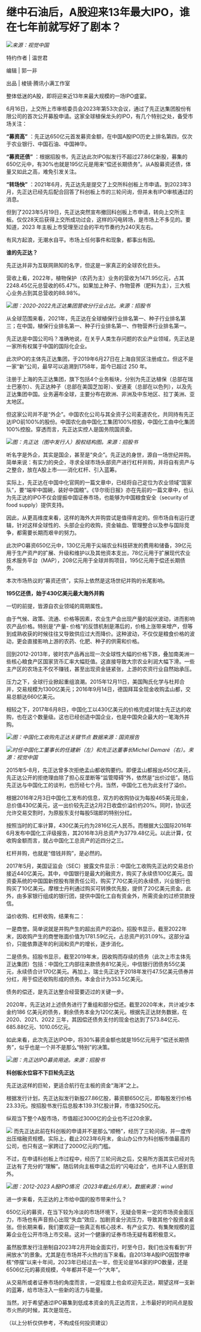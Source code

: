 

# 继中石油后，A股迎来13年最大IPO，谁在七年前就写好了剧本？

![](https://inews.gtimg.com/news_bt/OfTC8M4GDF2m3hjANn-ftkFa36GfargcE27bWIzp2XQzUAA/1000)_​来源：视觉中国_

特约作者 | 温世君

编辑 | 郭一非

出品 | 棱镜·腾讯小满工作室

整体低迷的A股，即将迎来近13年来最大规模的一场IPO盛宴。

6月16日，上交所上市审核委员会2023年第53次会议，通过了先正达集团股份有限公司的首次公开募股申请。这家全球植保龙头的IPO，有几个特别之处，备受市场关注：

**“募资高”** ：先正达650亿元首发募资金额，在中国A股IPO历史上排名第四，仅次于农业银行、中国石油、中国神华。

**“募资还债”**
：根据招股书，先正达此次IPO拟发行不超过27.86亿新股，募集的650亿元中，有30%也就是195亿元是用来“偿还长期债务”。从A股募资还债，体量又如此之高，难免引发关注。

**“转场快”**
：2021年6月，先正达先是提交了上交所科创板上市申请。到2023年3月，先正达已经先后配合回答了科创板上市的三轮问询，但并未有IPO审核通过的消息。

但到了2023年5月19日，先正达突然宣布撤回科创板上市申请，转向上交所主板。仅仅28天后获得上交所成功过会，这样的闪电转场，是市场上不多见的。要知道，2023
年主板上市受理至过会的平均节奏约为240天左右。

有风方起浪，无潮水自平。市场上任何事件和现象，都事出有因。

**谁的先正达？**

先正达并非为互联网熟知的名字，但这是一家真正的全球农化巨头。

营收上看，2022年，植物保护（农药为主）业务的营收为1471.95亿元，占其2248.45亿元总营收的65.47%。如果加上种子、作物营养（肥料为主），三大核心业务占到其总营收的88.98%。

![](https://inews.gtimg.com/news_bt/OjCFCNziaP8TwVpBXHjhW1sVn_OGWseODrGg8pZtdTTwUAA/1000)_图：2020-2022先正达集团营收分行业占比。来源：招股书_

从全球范围来看，2021年，先正达在全球植保行业排名第一、种子行业排名第三；在中国，植保行业排名第一、种子行业排名第一、作物营养行业排名第一。

先正达是中国公司吗？准确地说，在关乎人类生存问题的农业产业领域，先正达是一家所有权属于中国的国际化企业。

此次IPO的主体先正达集团，于2019年6月27日在上海自贸区注册成立。但这不是一家“新”公司，最早可以追溯到1758年，距今已超过 250 年。

注册于上海的先正达集团，旗下包括4个业务板块，分别为先正达植保（总部在瑞士巴塞尔）、先正达种子（总部在美国芝加哥）、安道麦（总部在以色列），以及先正达集团中国。业务遍布全球，主要分布在欧洲、非洲及中东地区、拉丁美洲、亚太地区。

但这家公司并不是“外企”。中国农化公司与其全资子公司麦道农化，共同持有先正达IPO前100%的股份。中国农化由中国化工集团100%控股，中国化工由中化集团100%控股。穿透而言，先正达实控人是国务院国资委。

![](https://inews.gtimg.com/news_bt/Ou3T8Ka_lOQBQUY1f_JKFps5DpuKLE_WxYZWVX1VBtgT8AA/1000)_图：先正达（图中发行人）股权结构图。来源：招股书_

听名字是外企，其实是国企，甚至是“央企”。先正达的身世，源自一场世纪并购。简单来说：有实力的央企，寻求全球市场头部资产进行杠杆并购，并将自有资产与之整合，放在A股上市——消化杠杆、引入蓝筹。

实际上，先正达在中国中化官网的一篇文章中，已经将自己定位为农业领域“国家队”，要“端牢中国碗，装好中国粮”。《华尔街日报》亦在先前的一篇文章中，也认为先正达的IPO不仅会提振中国证券市场，也能够为中国粮食安全（security
of food supply）提供支持。

因此，从更高维度来看，这样的海外大并购尝试是值得肯定的。但市场自有运行逻辑，针对这样全球性的、头部企业的收购，资金输血、管理整合以及参与国际竞争，都需要长期而艰辛的努力。

此次IPO募资650亿元中，130亿元用于尖端农业科技研发的费用和储备，39亿元用于生产资产的扩展、升级和维护以及其他资本支出，78亿元用于扩展现代农业技术服务平台（MAP），208亿元用于全球并购项目，195亿元用于偿还长期债务。

本次市场热议的“募资还债”，实际上依然是这场世纪并购的长尾影响。

**195亿还债，始于430亿美元最大海外并购**

一切的前提，皆源自农业领域的周期属性。

由于气候、政策、流通、价格等因素，农业生产会出现产量的起伏波动，进而影响农产品价格。特别是“产量-
价格”的反馈机制是滞后的，价格上涨带来增产，但等到成熟收获的时候往往又导致供应过大而降价。这种波动，不仅仅是粮食价格的波动，更会直接影响上游的农药、化肥、种子的供需和价格。

回到2012-2013年，彼时农产品再出现一次全球性大幅的价格下跌，叠加南美洲一些核心粮食产区国家货币汇率大幅贬值。这直接导致大宗农业利润大幅下滑。一些主产区的农场主不仅不赚钱，甚至出现资金链紧张，上游的农资行业自然始承压。

压力之下，全球行业掀起重组浪潮。2015年12月11日，美国陶氏化学与杜邦合并，交易规模为1300亿美元；2016年9月14日，德国拜耳全现金收购孟山都，交易总额达660亿美元。

相较之下，2017年6月8日，中国化工以430亿美元的价格完成对瑞士先正达的收购，也在这个数量级。这也已经创造中国企业，也是中国央企最大的一笔海外并购。

![](https://inews.gtimg.com/news_bt/Ogj_82ZVlf_BlbEP_8wuKxVL_Q9O5-j4t9az5464FUxAUAA/1000)_图：中国化工收购先正达关键节点
数据来源：国资报告_

![](https://inews.gtimg.com/news_bt/O3S6T22U3JFKdMeOtsof-2xy-IDKglfTculJnt7ccGytYAA/1000)_时任中国化工董事长的任建新（左）和先正达董事长Michel Demaré（右）。来源：视觉中国_

2015年5-8月，先正达曾多次拒绝孟山都收购要约。即便孟山都报出450亿美元，先正达公开的拒绝理由除了担心反垄断等“监管障碍”外，依然是“出价过低”。随后先正达与中国化工的谈判，也历经七个月。当然，中国化工也为此支付了溢价。

根据2016年2月3日中国化工发布的信息，双方的收购协议为每股465美元现金，总价值430亿美元，这一出价较先正达2月2日收盘价溢价约20%。同时，协议还允许交易交割时，为原股东支付每股5瑞郎的特别分红。

按照当时的汇率计算，430亿美元约为2816亿元人民币。而根据大公国际2016年6月发布中国化工评级报告，其2016年3月总资产为3779.48亿元。以此计算，仅收购金额而言，就占中国化工总资产的近四分之三。

杠杆并购，也就是“借钱并购”，是必然的。

2017年5月，美国证监会（SEC）披露文件显示：中国化工收购先正达的交易总价接近440亿美元。其中，中国银行是最大的融资方，购买了永续债100亿美元。国资委系统的中国国新控股有限责任公司，购买了70亿美元的永续债，兴业银行也购买了10亿美元。摩根士丹利通过购买可转换优先股，提供了20亿美元资金。此外，由多家银行组成的银行团，提供中国化工自有资金外，所需资金的过桥贷款授信。

溢价收购、杠杆收购，结果有二：

一是商誉。简单说就是并购产生的超出资产的溢价。招股书显示，截至2022年末，因收购产生的商誉账面价值为1781.59亿元，占总资产的31.09%。这部分溢价，只能依靠逐年的利润和资产的增长，逐步消化。

二是债务。招股书显示，截至2019年末，因收购而存续的债务（此次上市主体先正达集团）包括：中国化工内部往来款债务81亿美元，中信银行团债务55亿美元，永续债合计170亿美元。再加上，瑞士先正达于2018年发行47.5亿美元债券并分红，用于偿还收购形成的债务。本金合计为353.5亿美元。

债务的偿还，是先正达整合经营要迈过的关键一步。

2020年，先正达对上述债务进行了重组和部分偿还。截至2020年末，共计减少本金约186
亿美元的债务，剩余债务本金为120亿美元。根据先正达财务数据，在2020、2021、2022
三年，其因偿还债务支付的现金也达到了573.84亿元、685.88亿元、1010.05亿元。

如此来看，此次先正达IPO中，将30%募资金额也就是195亿元用于“偿还长期债务”，似乎也是一个并不是那么“特别”的决策。

![](https://inews.gtimg.com/news_bt/OLkvQFAgPz44lOLiIeUhZsRBc7teniBCFnKkndc8XeEk0AA/1000)_图：先正达IPO募资用途。来源：招股书_

**科创板水位容不下巨轮先正达**

先正达这样的巨轮，更适合航行在主板的资金“海洋”之上。

根据发行计划，先正达拟发行新股27.86亿股，募资额650亿元，即每股发行价格23.33元。按招股书发行后总股本139.31亿股计算，市值3250亿元。

纵观当下整个A股市场，市值超过3000亿的企业也不过20余家。

![](https://inews.gtimg.com/news_bt/Oeo6VYbWjfypPv-FlrkqTh0iqAmd9AqKfQWMvjEbDVIFkAA/1000)
而先正达此前在科创板的申请并不是那么“顺畅”，经历了三轮问询，并一度传出压缩融资规模。实际上，截止2023年6月末，金山办公作为科创板市值最高的公司，也只有这一家跨过了2000亿元的门槛。

不过，在申请科创板上市过程中，经历了三轮问询之后，交易所方面其实已经对先正达有了充分的“理解”。随后转向主板申请之后的“闪电过会”，也并不让人感到意外。

![](https://inews.gtimg.com/news_bt/OhDi_ihhOLH1a3H3HV9WAr4s8sZfwgkOWKdttYBb6p0g0AA/1000)_图：2012-2023
A股IPO情况（2023年截止6月末）。数据来源：wind_

进一步来看，先正达的上市给中国的股市带来什么？

650亿元的募资，在当下较为冷淡的市场环境下，无疑会带来一定的市场资金面压力，市场也有声音担心出现“失血”效应，加剧资金分流压力，导致其他个股资金紧张。但长期来看，我们要欢迎一些真正有核心技术、有产业实力、有集聚规模的蓝筹企业在公开市场上市交易。这对一个健康的证券市场无疑有着积极意义。

虽然股票发行注册制自2023年2月开始全面实行，时至今日，我们也没有看到“开闸放水”的景象。尤其是在市场并不火热的当下来看。自2013年A股IPO因暂停审核“停摆”以来十年间，2023年已经过去一半，但无论是164家的IPO数量，还是6506亿元的募资规模，今年都并不是一个“大年”。

从交易所或者证券市场的角度而言，一定程度上也会欢迎先正达，期望这样一支新的蓝筹，给市场注入一些新的活力与能量。

当然，对于希望通过IPO募集到低成本资金的先正达而言，上市最好的时间点是股市火热的时候，其次是现在。

（以上分析仅供参考，不构成任何投资建议）

